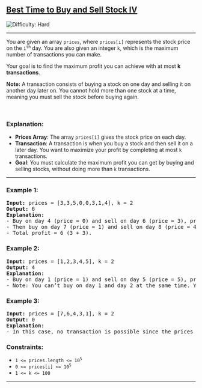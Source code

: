 <h2><a href="https://leetcode.com/problems/best-time-to-buy-and-sell-stock-iv/">Best Time to Buy and Sell Stock IV</a></h2>  
<img src='https://img.shields.io/badge/Difficulty-Hard-red' alt='Difficulty: Hard' />
<hr>

<p>You are given an array <code>prices</code>, where <code>prices[i]</code> represents the stock price on the <code>i<sup>th</sup></code> day. You are also given an integer <code>k</code>, which is the maximum number of transactions you can make.</p>

<p>Your goal is to find the maximum profit you can achieve with at most <strong>k transactions</strong>.</p>

<p><strong>Note:</strong> A transaction consists of buying a stock on one day and selling it on another day later on. You cannot hold more than one stock at a time, meaning you must sell the stock before buying again.</p>

<p>&nbsp;</p>

### Explanation:

- **Prices Array**: The array `prices[i]` gives the stock price on each day.
- **Transaction**: A transaction is when you buy a stock and then sell it on a later day. You want to maximize your profit by completing at most `k` transactions.
- **Goal**: You must calculate the maximum profit you can get by buying and selling stocks, without doing more than `k` transactions.

---

### <strong class="example">Example 1:</strong>

<pre>
<strong>Input:</strong> prices = [3,3,5,0,0,3,1,4], k = 2
<strong>Output:</strong> 6
<strong>Explanation:</strong> 
- Buy on day 4 (price = 0) and sell on day 6 (price = 3), profit = 3 - 0 = 3.
- Then buy on day 7 (price = 1) and sell on day 8 (price = 4), profit = 4 - 1 = 3.
- Total profit = 6 (3 + 3).
</pre>

### <strong class="example">Example 2:</strong>

<pre>
<strong>Input:</strong> prices = [1,2,3,4,5], k = 2
<strong>Output:</strong> 4
<strong>Explanation:</strong> 
- Buy on day 1 (price = 1) and sell on day 5 (price = 5), profit = 5 - 1 = 4.
- Note: You can’t buy on day 1 and day 2 at the same time. You must sell the first stock before buying again.
</pre>

### <strong class="example">Example 3:</strong>

<pre>
<strong>Input:</strong> prices = [7,6,4,3,1], k = 2
<strong>Output:</strong> 0
<strong>Explanation:</strong> 
- In this case, no transaction is possible since the prices only decrease. So, the maximum profit is 0.
</pre>

### Constraints:

<ul>
	<li><code>1 <= prices.length <= 10<sup>5</sup></code></li>
	<li><code>0 <= prices[i] <= 10<sup>5</sup></code></li>
	<li><code>1 <= k <= 100</code></li>
</ul>

---
